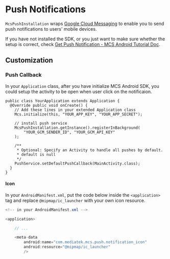 # Push Notifications

`McsPushInstallation` wraps [Google Cloud Messaging](https://developers.google.com/cloud-messaging/) to enable you to send push notifications to users' mobile devices.

If you have not installed the SDK, or you just want to make sure whether the setup is correct, check [Get Push Notification - MCS Android Tutorial Doc](https://mtk-mcs.gitbooks.io/mcs-sdk-android-tutorial-doc/content/get_push_notification.html).

## Customization


### Push Callback

In your `Application` class, after you have initialize MCS Android SDK, you could setup the activity to be open when user click on the notificaion.

```
public class YourApplication extends Application {
  @Override public void onCreate() {
    // Add these lines in your extended Application class
    Mcs.initialize(this, "YOUR_APP_KEY", "YOUR_APP_SECRET");
    
    // install push service
    McsPushInstallation.getInstance().registerInBackground(
        "YOUR_GCM_SENDER_ID", "YOUR_GCM_API_KEY"
    );

    /**
     * Optional: Specify an Activity to handle all pushes by default.
     * default is null
     */
    PushService.setDefaultPushCallback(MainActivity.class);
  }
}
```

#### Icon

In your `AndroidManifest.xml`, put the code below inside the `<application>` tag and replace `@mipmap/ic_launcher` with your own icon resource.

```java
<!-- in your AndroidManifest.xml -->

<application>

    // ...

    <meta-data
        android:name="com.mediatek.mcs.push.notification_icon"
        android:resource="@mipmap/ic_launcher"
        />
```

